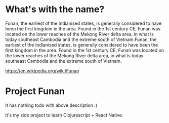 # What's with the name?

Funan, the earliest of the Indianised states, is generally considered to have been the first kingdom in the area. Found in the 1st century CE, Funan was located on the lower reaches of the Mekong River delta area, in what is today southeast Cambodia and the extreme south of Vietnam.Funan, the earliest of the Indianised states, is generally considered to have been the first kingdom in the area. Found in the 1st century CE, Funan was located on the lower reaches of the Mekong River delta area, in what is today southeast Cambodia and the extreme south of Vietnam.

https://en.wikipedia.org/wiki/Funan

# Project Funan

It has nothing todo with above description :)

It's my side project to learn Clojurescript + React Native.
